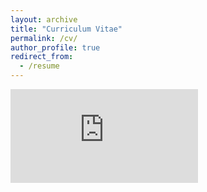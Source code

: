 ```yaml
---
layout: archive
title: "Curriculum Vitae"
permalink: /cv/
author_profile: true
redirect_from:
  - /resume
---
```


<embed src="https://letian-yin.github.io/files/CV_202406.pdf" type='application/pdf'/>
